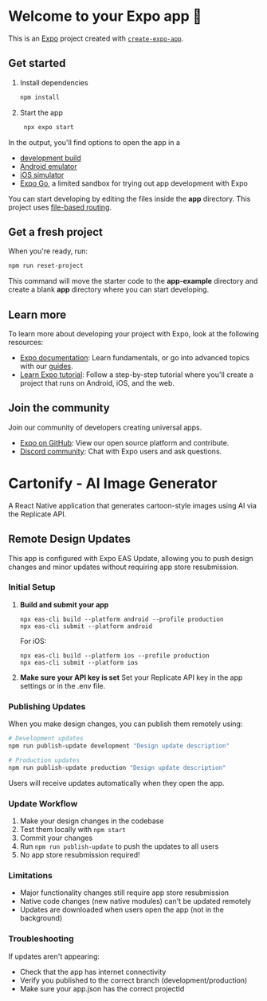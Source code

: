 # Welcome to your Expo app 👋

This is an [Expo](https://expo.dev) project created with [`create-expo-app`](https://www.npmjs.com/package/create-expo-app).

## Get started

1. Install dependencies

   ```bash
   npm install
   ```

2. Start the app

   ```bash
    npx expo start
   ```

In the output, you'll find options to open the app in a

- [development build](https://docs.expo.dev/develop/development-builds/introduction/)
- [Android emulator](https://docs.expo.dev/workflow/android-studio-emulator/)
- [iOS simulator](https://docs.expo.dev/workflow/ios-simulator/)
- [Expo Go](https://expo.dev/go), a limited sandbox for trying out app development with Expo

You can start developing by editing the files inside the **app** directory. This project uses [file-based routing](https://docs.expo.dev/router/introduction).

## Get a fresh project

When you're ready, run:

```bash
npm run reset-project
```

This command will move the starter code to the **app-example** directory and create a blank **app** directory where you can start developing.

## Learn more

To learn more about developing your project with Expo, look at the following resources:

- [Expo documentation](https://docs.expo.dev/): Learn fundamentals, or go into advanced topics with our [guides](https://docs.expo.dev/guides).
- [Learn Expo tutorial](https://docs.expo.dev/tutorial/introduction/): Follow a step-by-step tutorial where you'll create a project that runs on Android, iOS, and the web.

## Join the community

Join our community of developers creating universal apps.

- [Expo on GitHub](https://github.com/expo/expo): View our open source platform and contribute.
- [Discord community](https://chat.expo.dev): Chat with Expo users and ask questions.

# Cartonify - AI Image Generator

A React Native application that generates cartoon-style images using AI via the Replicate API.

## Remote Design Updates

This app is configured with Expo EAS Update, allowing you to push design changes and minor updates without requiring app store resubmission.

### Initial Setup

1. **Build and submit your app**
   ```
   npx eas-cli build --platform android --profile production
   npx eas-cli submit --platform android
   ```
   
   For iOS:
   ```
   npx eas-cli build --platform ios --profile production
   npx eas-cli submit --platform ios
   ```

2. **Make sure your API key is set**
   Set your Replicate API key in the app settings or in the .env file.

### Publishing Updates

When you make design changes, you can publish them remotely using:

```bash
# Development updates
npm run publish-update development "Design update description"

# Production updates
npm run publish-update production "Design update description"
```

Users will receive updates automatically when they open the app.

### Update Workflow

1. Make your design changes in the codebase
2. Test them locally with `npm start`
3. Commit your changes
4. Run `npm run publish-update` to push the updates to all users
5. No app store resubmission required!

### Limitations

- Major functionality changes still require app store resubmission
- Native code changes (new native modules) can't be updated remotely
- Updates are downloaded when users open the app (not in the background)

### Troubleshooting

If updates aren't appearing:
- Check that the app has internet connectivity
- Verify you published to the correct branch (development/production)
- Make sure your app.json has the correct projectId
